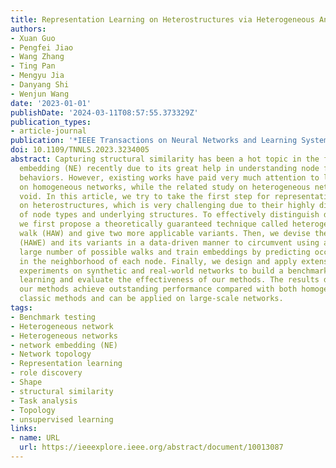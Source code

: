 ```yaml
---
title: Representation Learning on Heterostructures via Heterogeneous Anonymous Walks
authors:
- Xuan Guo
- Pengfei Jiao
- Wang Zhang
- Ting Pan
- Mengyu Jia
- Danyang Shi
- Wenjun Wang
date: '2023-01-01'
publishDate: '2024-03-11T08:57:55.373329Z'
publication_types:
- article-journal
publication: '*IEEE Transactions on Neural Networks and Learning Systems*'
doi: 10.1109/TNNLS.2023.3234005
abstract: Capturing structural similarity has been a hot topic in the field of network
  embedding (NE) recently due to its great help in understanding node functions and
  behaviors. However, existing works have paid very much attention to learning structures
  on homogeneous networks, while the related study on heterogeneous networks is still
  void. In this article, we try to take the first step for representation learning
  on heterostructures, which is very challenging due to their highly diverse combinations
  of node types and underlying structures. To effectively distinguish diverse heterostructures,
  we first propose a theoretically guaranteed technique called heterogeneous anonymous
  walk (HAW) and give two more applicable variants. Then, we devise the HAW embedding
  (HAWE) and its variants in a data-driven manner to circumvent using an extremely
  large number of possible walks and train embeddings by predicting occurring walks
  in the neighborhood of each node. Finally, we design and apply extensive and illustrative
  experiments on synthetic and real-world networks to build a benchmark on heterostructure
  learning and evaluate the effectiveness of our methods. The results demonstrate
  our methods achieve outstanding performance compared with both homogeneous and heterogeneous
  classic methods and can be applied on large-scale networks.
tags:
- Benchmark testing
- Heterogeneous network
- Heterogeneous networks
- network embedding (NE)
- Network topology
- Representation learning
- role discovery
- Shape
- structural similarity
- Task analysis
- Topology
- unsupervised learning
links:
- name: URL
  url: https://ieeexplore.ieee.org/abstract/document/10013087
---
```


